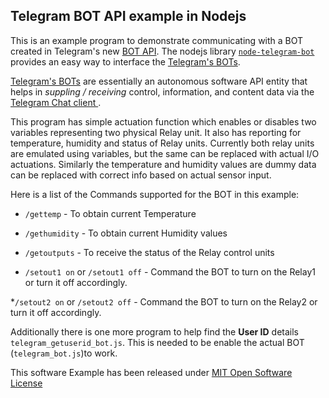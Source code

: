 ## Telegram BOT API example in Nodejs

This is an example program to demonstrate communicating with a BOT created in Telegram's new [BOT API][1]. The nodejs library [`node-telegram-bot`][2] provides an easy way to interface the [Telegram's BOTs][3].

[Telegram's BOTs][3] are essentially an autonomous software API entity that helps in *suppling / receiving* control, information, and content data via the [Telegram Chat client ][4].

This program has simple actuation function which enables or disables two variables representing two physical Relay unit. It also has reporting for temperature, humidity and status of Relay units. Currently both relay units are emulated using variables, but the same can be replaced with actual I/O actuations. Similarly the temperature and humidity values are dummy data can be replaced with correct info based on actual sensor input.

Here is a list of the Commands supported for the BOT in this example:

  * `/gettemp` - To obtain current Temperature

  * `/gethumidity` - To obtain current Humidity values

  * `/getoutputs` - To receive the status of the Relay control units

  * `/setout1 on` or `/setout1 off` - Command the BOT to turn on the Relay1 or turn it off accordingly.

  *`/setout2 on` or `/setout2 off` - Command the BOT to turn on the Relay2 or turn it off accordingly.

Additionally there is one more program to help find the **User ID** details `telegram_getuserid_bot.js`. This is needed to be enable the actual BOT (`telegram_bot.js`)to work.

This software Example has been released under [MIT Open Software License ][5]


  [1]: <https://core.telegram.org/bots/api/>
  [2]: <https://github.com/depoio/node-telegram-bot>
  [3]: <https://core.telegram.org/bots>
  [4]: <https://telegram.org/>
  [5]: <https://github.com/boseji/ESP8266-Store/raw/master/LICENSE>